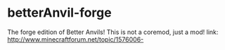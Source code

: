 betterAnvil-forge
=================

The forge edition of Better Anvils! This is not a coremod, just a mod!
link: http://www.minecraftforum.net/topic/1576006-